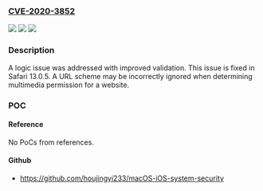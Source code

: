 ### [CVE-2020-3852](https://cve.mitre.org/cgi-bin/cvename.cgi?name=CVE-2020-3852)
![](https://img.shields.io/static/v1?label=Product&message=Safari&color=blue)
![](https://img.shields.io/static/v1?label=Version&message=%3C%2013.0%20&color=brighgreen)
![](https://img.shields.io/static/v1?label=Vulnerability&message=A%20URL%20scheme%20may%20be%20incorrectly%20ignored%20when%20determining%20multimedia%20permission%20for%20a%20website&color=brighgreen)

### Description

A logic issue was addressed with improved validation. This issue is fixed in Safari 13.0.5. A URL scheme may be incorrectly ignored when determining multimedia permission for a website.

### POC

#### Reference
No PoCs from references.

#### Github
- https://github.com/houjingyi233/macOS-iOS-system-security

